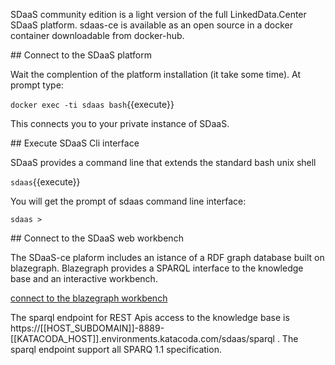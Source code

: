 SDaaS community edition is a light version of the full LinkedData.Center SDaaS platform.
sdaas-ce is available as an open source in a  docker container downloadable from docker-hub.


## Connect to the SDaaS platform

Wait the complention of the platform installation (it take some time). At prompt type:

`docker exec -ti sdaas bash`{{execute}}

This connects you to your private instance of SDaaS.


## Execute SDaaS Cli interface

SDaaS provides a command line that extends the standard bash unix shell

`sdaas`{{execute}}

You will get the prompt of sdaas command line interface:

`sdaas > `

## Connect to the SDaaS web workbench

The SDaaS-ce plaform includes an istance of a RDF graph database built on blazegraph. Blazegraph provides a SPARQL interface to the knowledge base and an interactive workbench.

[connect to the blazegraph workbench](https://[[HOST_SUBDOMAIN]]-8889-[[KATACODA_HOST]].environments.katacoda.com/sdaas)

The sparql endpoint for REST Apis access to the knowledge base is https://[[HOST_SUBDOMAIN]]-8889-[[KATACODA_HOST]].environments.katacoda.com/sdaas/sparql . The sparql endpoint support all SPARQ 1.1 specification.
